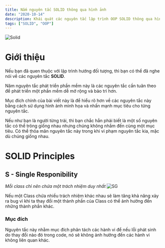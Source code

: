 ```yaml
---
title: Nắm nguyên tắc SOLID thông qua hình ảnh
date: "2020-10-14"
description: Khái quát các nguyên tắc lập trình OOP SOLID thông qua hình ảnh.
tags: ["SOLID", "OOP"]
---
```


![Solid](https://miro.medium.com/max/1000/1*wrxj0oBKpA_GXb8LPhXOeg.png)

# Giới thiệu

Nếu bạn đã quen thuộc với lập trình hướng đối tượng, thì bạn có thể đã nghe nói về các nguyên tắc **SOLID**.

Năm nguyên tắc phát triển phần mềm này là các nguyên tắc cần tuân theo để phát triển một phần mềm dễ mở rộng và bảo trì hơn.

Mục đích chính của bài viết này là để hiểu rõ hơn về các nguyên tắc này bằng cách sử dụng hình ảnh minh họa và nhấn mạnh mục tiêu cho từng nguyên tắc.

Nếu như bạn là người từng trải, thì bạn chắc hẳn phải biết là một số nguyên tắc có thể trông giống nhau nhưng chúng không nhắm đến cùng một mục tiêu. Có thể thỏa mãn nguyên tắc này trong khi vi phạm nguyên tắc kia, mặc dù chúng giống nhau.

# SOLID Principles

## S - Single Responibility

_Mỗi class chỉ nên chứa một trách nhiệm duy nhất_
![SG](https://miro.medium.com/max/1000/1*P3oONz9Da3Tc1w97fMV73Q.png)

Nếu một Class chứa nhiều trách nhiệm khác nhau sẽ làm tăng khả năng xảy ra bug vì khi ta thay đổi một thành phần của Class có thể ảnh hưởng đến những thành phần khác.

### Mục đích

Nguyên tắc này nhằm mục đích phân tách các hành vi để nếu lỗi phát sinh do thay đổi nào đó trong code, nó sẽ không ảnh hưởng đến các hành vi không liên quan khác.
